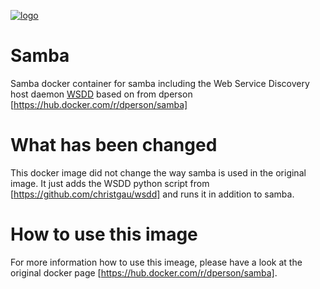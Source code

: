 [![logo](https://raw.githubusercontent.com/dperson/samba/master/logo.jpg)](https://www.samba.org)

# Samba

Samba docker container for samba including the Web Service Discovery host daemon [WSDD](https://github.com/christgau/wsdd) based on from dperson [https://hub.docker.com/r/dperson/samba] 

# What has been changed

This docker image did not change the way samba is used in the original image. It just adds the WSDD python script from [https://github.com/christgau/wsdd] and runs it in addition to samba.

# How to use this image

For more information how to use this imeage, please have a look at the original docker page [https://hub.docker.com/r/dperson/samba].
